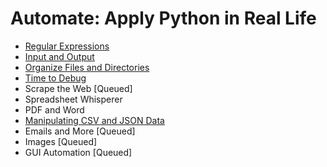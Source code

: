 # Automate: Apply Python in Real Life

- [Regular Expressions](./regular-expressions.md)
- [Input and Output](./input-output.md)
- [Organize Files and Directories](./organize-files.md)
- [Time to Debug](./debugging.md)
- Scrape the Web [Queued]
- Spreadsheet Whisperer
- PDF and Word
- [Manipulating CSV and JSON Data](./csv-json.md)
- Emails and More [Queued]
- Images [Queued]
- GUI Automation [Queued]

